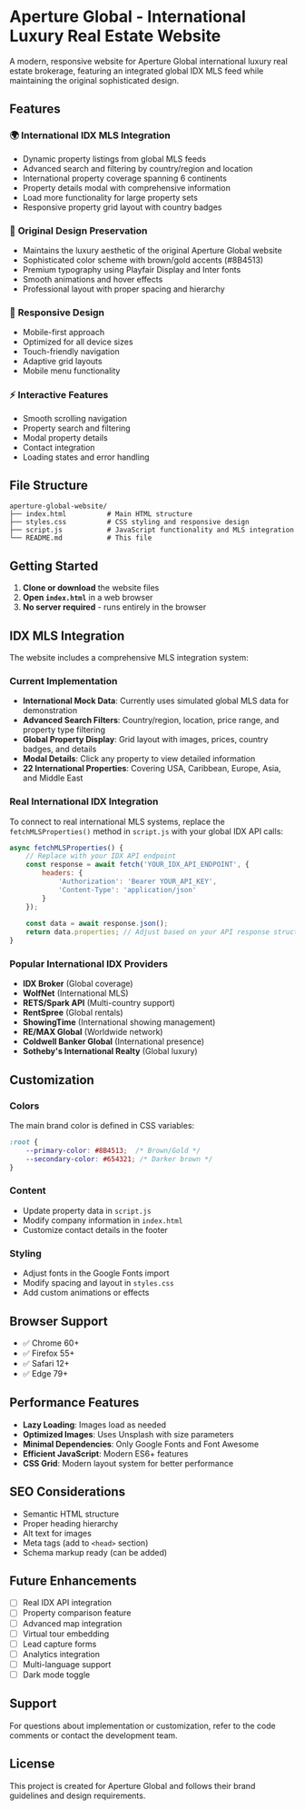 # Aperture Global - International Luxury Real Estate Website

A modern, responsive website for Aperture Global international luxury real estate brokerage, featuring an integrated global IDX MLS feed while maintaining the original sophisticated design.

## Features

### 🌍 **International IDX MLS Integration**
- Dynamic property listings from global MLS feeds
- Advanced search and filtering by country/region and location
- International property coverage spanning 6 continents
- Property details modal with comprehensive information
- Load more functionality for large property sets
- Responsive property grid layout with country badges

### 🎨 **Original Design Preservation**
- Maintains the luxury aesthetic of the original Aperture Global website
- Sophisticated color scheme with brown/gold accents (#8B4513)
- Premium typography using Playfair Display and Inter fonts
- Smooth animations and hover effects
- Professional layout with proper spacing and hierarchy

### 📱 **Responsive Design**
- Mobile-first approach
- Optimized for all device sizes
- Touch-friendly navigation
- Adaptive grid layouts
- Mobile menu functionality

### ⚡ **Interactive Features**
- Smooth scrolling navigation
- Property search and filtering
- Modal property details
- Contact integration
- Loading states and error handling

## File Structure

```
aperture-global-website/
├── index.html          # Main HTML structure
├── styles.css          # CSS styling and responsive design
├── script.js           # JavaScript functionality and MLS integration
└── README.md           # This file
```

## Getting Started

1. **Clone or download** the website files
2. **Open `index.html`** in a web browser
3. **No server required** - runs entirely in the browser

## IDX MLS Integration

The website includes a comprehensive MLS integration system:

### Current Implementation
- **International Mock Data**: Currently uses simulated global MLS data for demonstration
- **Advanced Search Filters**: Country/region, location, price range, and property type filtering
- **Global Property Display**: Grid layout with images, prices, country badges, and details
- **Modal Details**: Click any property to view detailed information
- **22 International Properties**: Covering USA, Caribbean, Europe, Asia, and Middle East

### Real International IDX Integration
To connect to real international MLS systems, replace the `fetchMLSProperties()` method in `script.js` with your global IDX API calls:

```javascript
async fetchMLSProperties() {
    // Replace with your IDX API endpoint
    const response = await fetch('YOUR_IDX_API_ENDPOINT', {
        headers: {
            'Authorization': 'Bearer YOUR_API_KEY',
            'Content-Type': 'application/json'
        }
    });
    
    const data = await response.json();
    return data.properties; // Adjust based on your API response structure
}
```

### Popular International IDX Providers
- **IDX Broker** (Global coverage)
- **WolfNet** (International MLS)
- **RETS/Spark API** (Multi-country support)
- **RentSpree** (Global rentals)
- **ShowingTime** (International showing management)
- **RE/MAX Global** (Worldwide network)
- **Coldwell Banker Global** (International presence)
- **Sotheby's International Realty** (Global luxury)

## Customization

### Colors
The main brand color is defined in CSS variables:
```css
:root {
    --primary-color: #8B4513;  /* Brown/Gold */
    --secondary-color: #654321; /* Darker brown */
}
```

### Content
- Update property data in `script.js`
- Modify company information in `index.html`
- Customize contact details in the footer

### Styling
- Adjust fonts in the Google Fonts import
- Modify spacing and layout in `styles.css`
- Add custom animations or effects

## Browser Support

- ✅ Chrome 60+
- ✅ Firefox 55+
- ✅ Safari 12+
- ✅ Edge 79+

## Performance Features

- **Lazy Loading**: Images load as needed
- **Optimized Images**: Uses Unsplash with size parameters
- **Minimal Dependencies**: Only Google Fonts and Font Awesome
- **Efficient JavaScript**: Modern ES6+ features
- **CSS Grid**: Modern layout system for better performance

## SEO Considerations

- Semantic HTML structure
- Proper heading hierarchy
- Alt text for images
- Meta tags (add to `<head>` section)
- Schema markup ready (can be added)

## Future Enhancements

- [ ] Real IDX API integration
- [ ] Property comparison feature
- [ ] Advanced map integration
- [ ] Virtual tour embedding
- [ ] Lead capture forms
- [ ] Analytics integration
- [ ] Multi-language support
- [ ] Dark mode toggle

## Support

For questions about implementation or customization, refer to the code comments or contact the development team.

## License

This project is created for Aperture Global and follows their brand guidelines and design requirements.
